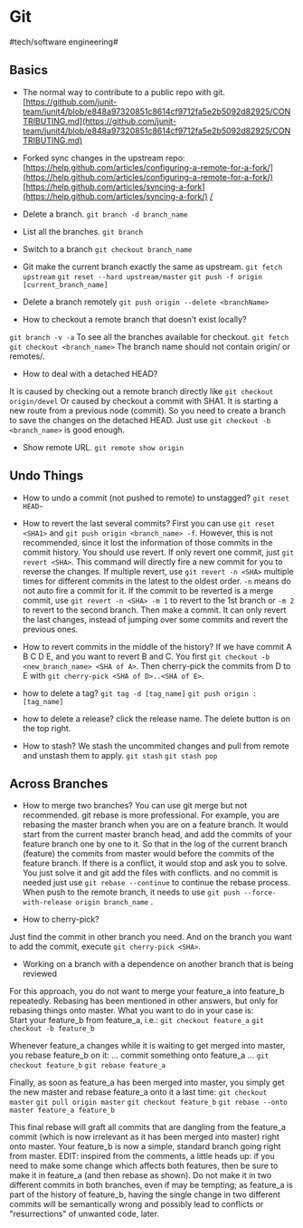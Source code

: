 # Git
#tech/software engineering#

## Basics
* The normal way to contribute to a public repo with git.
[https://github.com/junit-team/junit4/blob/e848a97320851c8614cf9712fa5e2b5092d82925/CONTRIBUTING.md](https://github.com/junit-team/junit4/blob/e848a97320851c8614cf9712fa5e2b5092d82925/CONTRIBUTING.md)

* Forked sync changes in the upstream repo:
[https://help.github.com/articles/configuring-a-remote-for-a-fork/](https://help.github.com/articles/configuring-a-remote-for-a-fork/)
[https://help.github.com/articles/syncing-a-fork](https://help.github.com/articles/syncing-a-fork/) [/](https://help.github.com/articles/syncing-a-fork/)

* Delete a branch.
`git branch -d branch_name`

* List all the branches.
`git branch`

* Switch to a branch
`git checkout branch_name`

* Git make the current branch exactly the same as upstream.
`git fetch upstream`
`git reset --hard upstream/master`
`git push -f origin [current_branch_name]`

* Delete a branch remotely
`git push origin --delete <branchName>`

* How to checkout a remote branch that doesn't exist locally?

`git branch -v -a` To see all the branches available for checkout.
`git fetch`
`git checkout <branch_name>` The branch name should not contain origin/ or remotes/.

* How to deal with a detached HEAD?

It is caused by checking out a remote branch directly like `git checkout origin/devel`
Or caused by checkout a commit with SHA1.
It is starting a new route from a previous node (commit).
So you need to create a branch to save the changes on the detached HEAD.
Just use `git checkout -b <branch_name>` is good enough.

* Show remote URL.
`git remote show origin`

## Undo Things
* How to undo a commit (not pushed to remote) to unstagged?
`git reset HEAD~`

* How to revert the last several commits?
First you can use `git reset <SHA1>` 
and `git push origin <branch_name> -f`.
However, this is not recommended, since it lost the information of those commits in the commit history.
You should use revert.
If only revert one commit, just `git revert <SHA>`. This command will directly fire a new commit for you to reverse the changes.
If multiple revert, use `git revert -n <SHA>` multiple times for different commits in the latest to the oldest order. `-n` means do not auto fire a commit for it.
If the commit to be reverted is a merge commit, use `git revert -n <SHA> -m 1` to revert to the 1st branch or `-m 2` to revert to the second branch.
Then make a commit.
It can only revert the last changes, instead of jumping over some commits and revert the previous ones.

* How to revert commits in the middle of the history?
If we have commit A B C D E, and you want to revert B and C.
You first `git checkout -b <new_branch_name> <SHA of A>`.
Then cherry-pick the commits from D to E with `git cherry-pick <SHA of D>..<SHA of E>`.

* how to delete a tag?
`git tag -d [tag_name]`
`git push origin :[tag_name]`

* how to delete a release?
click the release name. The delete button is on the top right.

* How to stash?
We stash the uncommited changes and pull from remote and unstash them to apply.
`git stash`
`git stash pop`

## Across Branches
* How to merge two branches?
You can use git merge but not recommended.
git rebase is more professional.
For example, you are rebasing the master branch when you are on a feature branch.
It would start from the current master branch head,
and add the commits of your feature branch one by one to it.
So that in the log of the current branch (feature) the commits from master would before the commits of the feature branch.
If there is a conflict, it would stop and ask you to solve.
You just solve it and git add the files with conflicts.
and no commit is needed just use `git rebase --continue` to continue the rebase process.
When push to the remote branch, it needs to use 
`git push --force-with-release origin branch_name` .

* How to cherry-pick?

Just find the commit in other branch you need.
And on the branch you want to add the commit, execute `git cherry-pick <SHA>`.


* Working on a branch with a dependence on another branch that is being reviewed

For this approach, you do not want to merge your feature_a into feature_b repeatedly.
Rebasing has been mentioned in other answers, but only for rebasing things onto master. What you want to do in your case is:
<br>
Start your feature_b from feature_a, i.e.:
`git checkout feature_a`
`git checkout -b feature_b`

Whenever feature_a changes while it is waiting to get merged into master, you rebase feature_b on it:
... commit something onto feature_a ...
`git checkout feature_b`
`git rebase feature_a`

Finally, as soon as feature_a has been merged into master, you simply get the new master and rebase feature_a onto it a last time:
`git checkout master`
`git pull origin master`
`git checkout feature_b`
`git rebase --onto master feature_a feature_b`

This final rebase will graft all commits that are dangling from the feature_a commit (which is now irrelevant as it has been merged into master) right onto master. Your feature_b is now a simple, standard branch going right from master.
EDIT: inspired from the comments, a little heads up: if you need to make some change which affects both features, then be sure to make it in feature_a (and then rebase as shown). Do not make it in two different commits in both branches, even if may be tempting; as feature_a is part of the history of feature_b, having the single change in two different commits will be semantically wrong and possibly lead to conflicts or "resurrections" of unwanted code, later.
